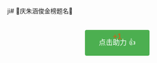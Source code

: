 ji# 🎉庆朱涵俊金榜题名🎉

<script setup>
import { ref, reactive, onMounted } from 'vue'

const supportCount = ref(0)
const effectKey = ref(0) // 用于强制重新渲染特效
const plusOnes = reactive([]) // 存储多个+1特效

onMounted(() => {
  // 从localStorage获取已存储的助力数
  const count = localStorage.getItem('zhj-support-count')
  supportCount.value = count ? parseInt(count) : 0
})

const addSupport = () => {
  // 增加计数并保存
  supportCount.value++
  localStorage.setItem('zhj-support-count', supportCount.value.toString())
  
  // 触发按钮特效（通过改变key强制重新应用动画）
  effectKey.value++
  
  // 创建新的+1特效
  const id = Date.now()
  plusOnes.push({
    id,
    x: Math.random() * 40 - 20 // 随机水平位置，使多个+1不会完全重叠
  })
  
  // 移除旧的特效
  setTimeout(() => {
    const index = plusOnes.findIndex(item => item.id === id)
    if (index !== -1) {
      plusOnes.splice(index, 1)
    }
  }, 1000)
}
</script>

<div class="support-container">
  <button 
    class="support-button" 
    @click="addSupport"
    :key="`effect-${effectKey}`"
  >
    点击助力 👍
    <span 
      v-for="plusOne in plusOnes" 
      :key="plusOne.id" 
      class="plus-one"
      :style="{left: `calc(50% + ${plusOne.x}px)`}"
    >
      +1
    </span>
  </button>
</div>

<style>
.support-container {
  text-align: center;
  margin: 30px 0;
  position: relative;
}

.support-button {
  background-color: #4CAF50;
  border: none;
  color: white;
  padding: 15px 32px;
  text-align: center;
  text-decoration: none;
  display: inline-block;
  font-size: 16px;
  margin: 4px 2px;
  cursor: pointer;
  border-radius: 4px;
  transition: all 0.3s;
  position: relative;
  overflow: hidden;
}

.support-button:hover {
  background-color: #45a049;
  transform: scale(1.05);
}

/* 点击特效 */
.support-button.effect {
  animation: pulse 0.5s;
}

@keyframes pulse {
  0% {
    transform: scale(1);
    box-shadow: 0 0 0 0 rgba(76, 175, 80, 0.7);
  }
  
  50% {
    transform: scale(1.1);
    box-shadow: 0 0 0 10px rgba(76, 175, 80, 0);
  }
  
  100% {
    transform: scale(1);
    box-shadow: 0 0 0 0 rgba(76, 175, 80, 0);
  }
}

/* +1渐变效果 */
.plus-one {
  position: absolute;
  top: -20px;
  left: 50%;
  transform: translateX(-50%);
  color: #ff4500;
  font-weight: bold;
  font-size: 18px;
  animation: float-up 1s ease-out;
  opacity: 0;
}

@keyframes float-up {
  0% {
    top: 10px;
    opacity: 0;
  }
  
  20% {
    opacity: 1;
  }
  
  80% {
    opacity: 1;
  }
  
  100% {
    top: -30px;
    opacity: 0;
  }
}
</style>